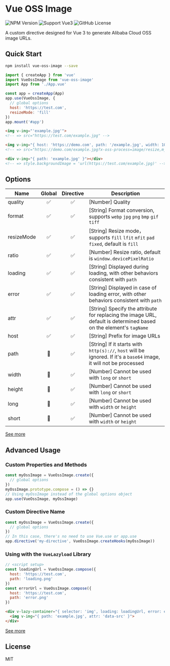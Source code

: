 # Vue OSS Image
![NPM Version](https://img.shields.io/npm/v/vue-oss-image)
![Support Vue3](https://img.shields.io/badge/vue-3.x-42b883)
![GitHub License](https://img.shields.io/github/license/banrikun/vue-oss-image)

A custom directive designed for Vue 3 to generate Alibaba Cloud OSS image URLs.

## Quick Start
```bash
npm install vue-oss-image --save
```
```js
import { createApp } from 'vue'
import VueOssImage from 'vue-oss-image'
import App from './App.vue'

const app = createApp(App)
app.use(VueOssImage, {
  // global options
  host: 'https://test.com',
  resizeMode: 'fill'
})
app.mount('#app')
```
```html
<img v-img="'example.jpg'">
<!-- => src="https://test.com/example.jpg" -->

<img v-img="{ host: 'https://demo.com', path: '/example.jpg', width: 100, height: 50, ratio: 2 }">
<!-- => src="https://demo.com/example.jpg?x-oss-process=image/resize,m_fill,w_200,h_100" -->

<div v-img="{ path: 'example.jpg' }"></div>
<!-- => style.backgroundImage = 'url(https://test.com/example.jpg)' -->
```

## Options
| Name | Global | Directive | Description |
|-|:-:|:-:|-|
| quality | ✅ | ✅ | [Number] Quality |
| format | ✅ | ✅ | [String] Format conversion, supports `webp` `jpg` `png` `bmp` `gif` `tiff` |
| resizeMode | ✅ | ✅ | [String] Resize mode，supports `fill` `lfit` `mfit` `pad` `fixed`, default is `fill` |
| ratio | ✅ | ✅ | [Number] Resize ratio, default is `window.devicePixelRatio` |
| loading | ✅ | ✅ | [String] Displayed during loading, with other behaviors consistent with `path` |
| error | ✅ | ✅ | [String] Displayed in case of loading error, with other behaviors consistent with `path` |
| attr | ✅ | ✅ | [String] Specify the attribute for replacing the image URL, default is determined based on the element's `tagName` |
| host | ✅ | ✅ | [String] Prefix for image URLs |
| path | 🚫 | ✅ | [String] If it starts with `http(s)://`, `host` will be ignored. If it's a `base64` image, it will not be processed |
| width | 🚫 | ✅ | [Number] Cannot be used with `long` or `short` |
| height | 🚫 | ✅ | [Number] Cannot be used with `long` or `short` |
| long | 🚫 | ✅ | [Number] Cannot be used with `width` or `height` |
| short | 🚫 | ✅ | [Number] Cannot be used with `width` or `height` |

[See more](https://www.alibabacloud.com/help/zh/oss/user-guide/img-parameters/)

## Advanced Usage

### Custom Properties and Methods
```js
const myOssImage = VueOssImage.create({
  // global options
})
myOssImage.prototype.compose = () => {}
// Using myOssImage instead of the global options object
app.use(VueOssImage, myOssImage)
```

### Custom Directive Name
```js
const myOssImage = VueOssImage.create({
  // global options
})
// In this case, there's no need to use Vue.use or app.use
app.directive('my-directive', VueOssImage.createHooks(myOssImage))
```

### Using with the `VueLazyload` Library
```js
// <script setup>
const loadingUrl = VueOssImage.compose({
  host: 'https://test.com',
  path: 'loading.png'
})
const errorUrl = VueOssImage.compose({
  host: 'https://test.com',
  path: 'error.png'
})
```
```html
<div v-lazy-container="{ selector: 'img', loading: loadingUrl, error: errorUrl }">
  <img v-img="{ path: 'example.jpg', attr: 'data-src' }">
</div>
```

[See more](https://github.com/hilongjw/vue-lazyload/tree/next)

## License
MIT
